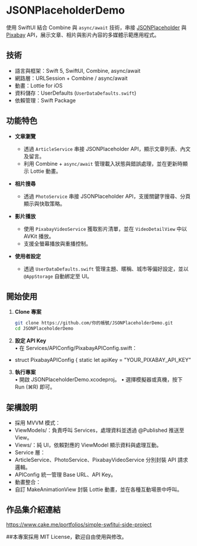 # JSONPlaceholderDemo
使用 SwiftUI 結合 Combine 與 `async/await` 技術，串接 [JSONPlaceholder](https://jsonplaceholder.typicode.com/) 與 [Pixabay](https://pixabay.com/) API，展示文章、相片與影片內容的多媒體示範應用程式。

## 技術
- 語言與框架：Swift 5, SwiftUI, Combine, async/await  
- 網路層：URLSession + Combine / async/await  
- 動畫：Lottie for iOS  
- 資料儲存：UserDefaults (`UserDataDefaults.swift`)  
- 依賴管理：Swift Package 

## 功能特色
- **文章瀏覽**  
  - 透過 `ArticleService` 串接 JSONPlaceholder API，顯示文章列表、內文及留言。  
  - 利用 Combine + `async/await` 管理載入狀態與錯誤處理，並在更新時顯示 Lottie 動畫。  

- **相片搜尋**  
  - 透過 `PhotoService` 串接 JSONPlaceholder API，支援關鍵字搜尋、分頁顯示與快取策略。   

- **影片播放**  
  - 使用 `PixabayVideoService` 獲取影片清單，並在 `VideoDetailView` 中以 AVKit 播放。  
  - 支援全螢幕播放與重播控制。  

- **使用者設定**  
  - 透過 `UserDataDefaults.swift` 管理主題、暱稱、城市等偏好設定，並以 `@AppStorage` 自動綁定至 UI。  

## 開始使用
1. **Clone 專案**  
   ```bash
   git clone https://github.com/你的帳號/JSONPlaceholderDemo.git
   cd JSONPlaceholderDemo
2.	**設定 API Key**  
	•	在 Services/APIConfig/PixabayAPIConfig.swift：
  - struct PixabayAPIConfig {
    static let apiKey = "YOUR_PIXABAY_API_KEY"
3.	**執行專案**  
	•	開啟 JSONPlaceholderDemo.xcodeproj。
	•	選擇模擬器或真機，按下 Run (⌘R) 即可。

## 架構說明
- 採用 MVVM 模式：
- ViewModels/：負責呼叫 Services，處理資料並透過 @Published 推送至 View。
- Views/：純 UI，依賴對應的 ViewModel 顯示資料與處理互動。
- Service 層：
- ArticleService、PhotoService、PixabayVideoService 分別封裝 API 請求邏輯。
- APIConfig 統一管理 Base URL、API Key。
- 動畫整合：
- 自訂 MakeAnimationView 封裝 Lottie 動畫，並在各種互動場景中呼叫。

## 作品集介紹連結
https://www.cake.me/portfolios/simple-swfitui-side-project

##本專案採用 MIT License，歡迎自由使用與修改。
